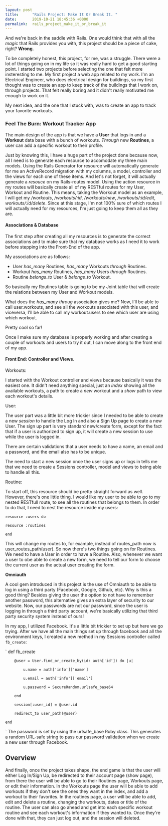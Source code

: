 ```yaml
---
layout: post
title:      "Rails Project: Make It Or Break It. "
date:       2019-10-21 18:45:36 +0000
permalink:  rails_project_make_it_or_break_it
---
```


And we're back in the saddle with Rails. One would think that with all the *magic* that Rails provides you with, this project should be a piece of cake, right? **Wrong**. 

To be completely honest, this project, for me, was a struggle. There were a lot of things going on in my life so it was really hard to get a good starting point. I started two projects before selecting the one that felt more insteresting to me. My first project a web app related to my work. I'm an Electrical Engineer, who does electrical design for buildings, so my first thought was to create an app to keep track of the buildings that I work on, through projects. That felt really boring and it didn't really motivated me enough to work on it.

My next idea, and the one that I stuck with, was to create an app to track your favorite workouts. 

### Feel The Burn: Workout Tracker App

The main design of the app is that we have a **User** that logs in and a **Workout** data base with a bunch of workouts. *Through* new **Routines**, a user can add a specific workout to their profile. 

Just by knowing this, I have a huge part of the project done because now, all I need is to generate each resource to accomodate my three main models. Using the Rails Generator for resource will automatically generate for me an ActiveRecord migration with my columns, a model, controller and the views for each one of these items. And let's not forget, it will actually generate a *resouce* on my Rails-routes model. Using the action resource in my routes will basically create all of my RESTful routes for my User, Workout and Routine. This means, taking the Workout model as an example,  I will get my */workouts*, */workouts/:id*, */workouts/new*, */workouts/:id/edit*, *workouts/:id/delete*. Since at this stage, I'm not 100% sure of which routes I will actually need for my resources, I'm just going to keep them all as they are. 

#### Associations & Database

The first step after creating all my resources is to generate the correct associations and to make sure that my database works as I need it to work before stepping into the Front-End of the app.

My associations are as follows: 

* User *has_many* Routines, *has_many* Workouts *through* Routines. 
* Workout *has_many* Routines, *has_many* Users *through* Routines. 
* Routine *belongs_to* User & *belongs_to* Workout.

So basically my Routines table is going to be my Joint table that will create the relations between my User and Workout models. 

What does the *has_many throug* association  gives me? Now, I'll be able to call user.workouts, and see all the workouts associated with this user, and viceversa, I'll be able to call my workout.users to see which user are using which workout. 

Pretty cool so far!

Once I make sure my database is properly working and after creating a couple of workouts and users to try it out, I can move along to the front end of my app. 

#### Front End: Controller and Views.

Workouts:

I started with the Workout controller and views because basically it was the easiest one. It didn't need anything special, just an *index* showing all the available workouts, a path to create a *new* workout and a *show* path to view each workout's details. 

User:

The user part was a little bit more trickier since I needed to be able to create a new *session* to handle the Log In and also a Sign Up page to create a new User.  The sign up part is very standard new/create form, except for the fact that if a user is authorized to sign up, it will create a new session to use while the user is logged in.

There are certain validations that a user needs to have a name, an email and a password, and the email also has to be unique. 

The need to start a new session once the user signs up or logs in tells me that we need to create a Sessions controller, model and views to being able to handle all this. 

Routine:

To start off, this resource should be pretty straight forward as well. However, there's one little thing. I would like my user to be able to go to my nested RESTfull route, to see all the routines that belongs to them. In order to do that, I need to nest the resource inside my users:

`resource :users do `

  `resource :routines`
	
`end`

This will change my routes to, for example, instead of routes_path now is user_routes_path(user). So now there's two things going on for Routines. We need to have a User in order to have a Routine. Also, whenever we want a user to obe able to create a new form, we need to tell our form to choose the current user as the actual user creating the form. 

**Omniauth**

A cool gem introduced in this project is the use of Omniauth to be able to log in using a third party (Facebook, Google, Github, etc). Why is this a good thing? Besides giving the user the option to not have to remember another password, this alternative gives an extra layer of security to our website. Now, our passwords are not our password, since the user is logging in through a third party account, we're basically utilizing that third party security system instead of ours!

In my app, I utilized Facebook. It's a little bit trickier to set up but here we go trying. After we have all the main things set up through facebook and all the environment keys, I created a new method in my Sessions controller called `fb_create`:

` def fb_create

        @user = User.find_or_create_by(id: auth['id']) do |u|
				
            u.name = auth['info']['name']
						
            u.email = auth['info']['email']
					 
            u.password = SecureRandom.urlsafe_base64

        end
				
        session[:user_id] = @user.id
				
        redirect_to user_path(@user)
				
    end
		

`
The password is set by using the urlsafe_base Ruby class. This generates a random URL-safe string to pass our password validation when we create a new user through Facebook. 

## Overview

And finally, once the project takes shape, the end game is that the user will either Log In/Sign Up, be redirected to their account page (show page), from there the user will be able to go to their Routines page, Workouts page, or edit their information. In the Workouts page the user will be able to add workouts if they don't see the ones they want in the index, and add a workout to their favorites. In the routines page, a user will be able to add, edit and delete a routine, changing the workouts, dates or title of the routine. The user can also go ahead and get into each specific workout routine and see each workout's information if they wanted to. 
Once they're done with that, they can just log out, and the session will deleted. 




